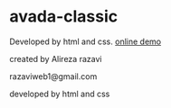 # avada-classic
Developed by html and css.
<a href="https://razaviweb.github.io/avada-classic/">online demo</a>
<p>created by Alireza razavi</p>
<p>razaviweb1@gmail.com</p>
<p>developed by html and css</p>
